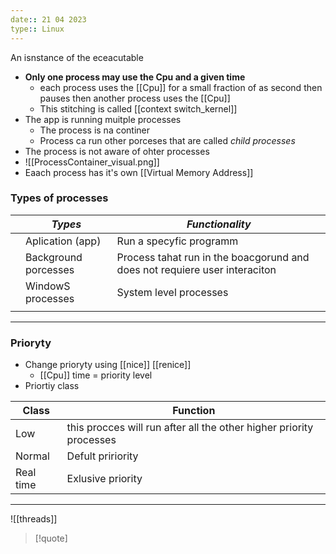 ```yaml
---
date:: 21 04 2023
type:: Linux
---
```

An isnstance of the eceacutable 
 - **Only one process may use the Cpu and a given time**
	-   each process uses the [[Cpu]] for a small fraction of as second then pauses then another process uses the [[Cpu]]
	-   This stitching is called [[context switch_kernel]]
- The app is running muitple processes 
	- The process is na continer 
	- Process ca run other porceses that are called *child processes*
- The process is not aware of ohter processes 
-  ![[ProcessContainer_visual.png]]
- Eaach process has it's own [[Virtual Memory Address]]
### Types of processes 
|     | *Types*              | *Functionality*                                                            |
| --- | -------------------- | -------------------------------------------------------------------------- |
|     | Aplication (app)     | Run a specyfic programm                                                    |
|     | Background porcesses | Process tahat run in the boacgorund and does not requiere user interaciton |
|     | WindowS processes    | System level processes                                                     |
|     |                      |                                                                            |

---
### Prioryty 
- Change prioryty using [[nice]] [[renice]]
	- [[Cpu]] time  = priority level
- Priortiy class 

| Class     | Function                                                            |
| --------- | ------------------------------------------------------------------- |
| Low       | this procces will run after all the other higher priority processes |
| Normal    | Defult pririority                                                   |
| Real time | Exlusive priority                                                   |

--- 
![[threads]]
 
>[!quote] 